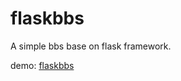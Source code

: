 flaskbbs
========

A simple bbs base on flask framework.

demo: [flaskbbs](http://flaskbbs.sinaapp.com/bbs/)

